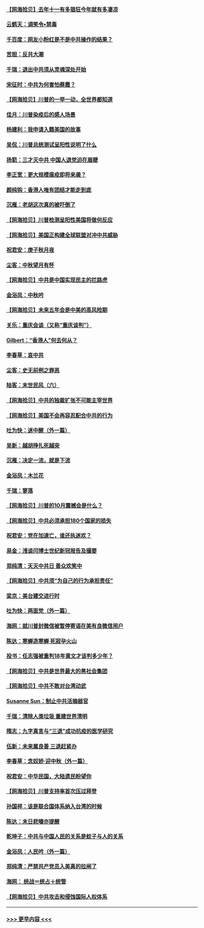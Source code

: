 #### [【网海拾贝】去年十一有多猖狂今年就有多凄凉](../pages/nsc993/n12463649.md?t=10100551) 
#### [云鹤天：调笑令▪禁毒](../pages/nsc993/n12462975.md?t=10100551) 
#### [千百度：网友小粉红是不是中共操作的结果？](../pages/nsc993/n12461025.md?t=10100551) 
#### [苦胆：反共大潮](../pages/nsc993/n12459469.md?t=10100551) 
#### [千瑞：退出中共须从灵魂深处开始](../pages/nsc993/n12459437.md?t=10100551) 
#### [宋征时：中共为何害怕蔡霞？](../pages/nsc993/n12459097.md?t=10100551) 
#### [【网海拾贝】川普的一举一动，全世界都知道](../pages/nsc993/n12458825.md?t=10100551) 
#### [佳月：川普染疫后的感人场景](../pages/nsc993/n12456994.md?t=10100551) 
#### [杨建利：我申请入籍美国的故事](../pages/nsc993/n12455635.md?t=10100551) 
#### [吴侃：川普总统测试呈阳性说明了什么](../pages/nsc993/n12451869.md?t=10100551) 
#### [扬箭：三才灭中共 中国人退党迫在眉睫](../pages/nsc993/n12451842.md?t=10100551) 
#### [李正宽：更大规模瘟疫即将来袭？](../pages/nsc993/n12451455.md?t=10100551) 
#### [颜纯钩：香港人唯有团结才能走到底](../pages/nsc993/n12450870.md?t=10100551) 
#### [沉雁：老胡这次真的被吓倒了](../pages/nsc993/n12449796.md?t=10100551) 
#### [【网海拾贝】川普检测呈阳性美国将做何反应](../pages/nsc993/n12449042.md?t=10100551) 
#### [【网海拾贝】美国正构建全球联盟对冲中共威胁](../pages/nsc993/n12446580.md?t=10100551) 
#### [祝君安：庚子秋月夜](../pages/nsc993/n12445870.md?t=10100551) 
#### [尘客：中秋望月有怀](../pages/nsc993/n12444632.md?t=10100551) 
#### [【网海拾贝】中共是中国实现民主的拦路虎](../pages/nsc993/n12443573.md?t=10100551) 
#### [金浴凤：中秋吟](../pages/nsc993/n12441773.md?t=10100551) 
#### [【网海拾贝】未来五年会是中美的高风险期](../pages/nsc993/n12440760.md?t=10100551) 
#### [关乐：重庆会谈（又称“重庆谈判”）](../pages/nsc993/n12437525.md?t=10100551) 
#### [Gilbert：“香港人”何去何从？](../pages/nsc993/n12435894.md?t=10100551) 
#### [李春草：哀中共](../pages/nsc993/n12435874.md?t=10100551) 
#### [尘客：史无前例之罪恶](../pages/nsc993/n12435762.md?t=10100551) 
#### [陆客：末世民风（六）](../pages/nsc993/n12435354.md?t=10100551) 
#### [【网海拾贝】中共的独裁扩张不可能主宰世界](../pages/nsc993/n12435151.md?t=10100551) 
#### [【网海拾贝】美国不会再容忍配合中共的行为](../pages/nsc993/n12433808.md?t=10100551) 
#### [吐为快：迷中醒（外一篇）](../pages/nsc993/n12433585.md?t=10100551) 
#### [吴新：越胡挣扎死越突](../pages/nsc993/n12433562.md?t=10100551) 
#### [沉雁：决定一流，就是下流](../pages/nsc993/n12432128.md?t=10100551) 
#### [金浴凤：木兰花](../pages/nsc993/n12432124.md?t=10100551) 
#### [千瑞：寥落](../pages/nsc993/n12432071.md?t=10100551) 
#### [【网海拾贝】川普的10月震撼会是什么？](../pages/nsc993/n12431624.md?t=10100551) 
#### [【网海拾贝】中共必须承担180个国家的损失](../pages/nsc993/n12428893.md?t=10100551) 
#### [祝君安：党在加速亡，谁还执迷欢？](../pages/nsc993/n12428652.md?t=10100551) 
#### [易金：浅谈闫博士世纪新冠报告及撮要](../pages/nsc993/n12426822.md?t=10100551) 
#### [郑纯清：天灭中共日 善众欢笑中](../pages/nsc993/n12426784.md?t=10100551) 
#### [【网海拾贝】中共须“为自己的行为承担责任”](../pages/nsc993/n12426067.md?t=10100551) 
#### [梁京：美台建交进行时](../pages/nsc993/n12424066.md?t=10100551) 
#### [吐为快：两面党（外一篇）](../pages/nsc993/n12424043.md?t=10100551) 
#### [海网：就川普封微信被暂停寄语在美有良微信用户](../pages/nsc993/n12424021.md?t=10100551) 
#### [陈达：寒蝉造寒蝉 死寂孕火山](../pages/nsc993/n12423958.md?t=10100551) 
#### [投书：任志强被重判18年黄文才该判多少年？](../pages/nsc993/n12423672.md?t=10100551) 
#### [【网海拾贝】中共是世界最大的黑社会集团](../pages/nsc993/n12423543.md?t=10100551) 
#### [【网海拾贝】中共不敢对台湾动武](../pages/nsc993/n12421418.md?t=10100551) 
#### [Susanne Sun：制止中共活摘器官](../pages/nsc993/n12419654.md?t=10100551) 
#### [千瑞：清除人类垃圾 重建世界清明](../pages/nsc993/n12419414.md?t=10100551) 
#### [隋志：九字真言与“三退”成功抗疫的医学研究](../pages/nsc993/n12419248.md?t=10100551) 
#### [伍新：未来属良善 三退赶紧办](../pages/nsc993/n12418496.md?t=10100551) 
#### [李春草：念奴娇·迎中秋（外一篇）](../pages/nsc993/n12418465.md?t=10100551) 
#### [祝君安：中华民国，大陆遗民盼望你](../pages/nsc993/n12418089.md?t=10100551) 
#### [【网海拾贝】川普支持率首次压过拜登](../pages/nsc993/n12418050.md?t=10100551) 
#### [孙国祥：该是联合国体系纳入台湾的时候](../pages/nsc993/n12417369.md?t=10100551) 
#### [陈达：末日悲嚎亦提醒](../pages/nsc993/n12416736.md?t=10100551) 
#### [乾坤子：中共与中国人民的关系是蚊子与人的关系](../pages/nsc993/n12416632.md?t=10100551) 
#### [金浴凤：人民吟（外一篇）](../pages/nsc993/n12416567.md?t=10100551) 
#### [郑纯清：严禁共产党员入美真的拉闸了](../pages/nsc993/n12416550.md?t=10100551) 
#### [海网： 统战＝统占＋统管](../pages/nsc993/n12416404.md?t=10100551) 
#### [【网海拾贝】中共攻击和侵蚀国际人权体系](../pages/nsc993/n12416250.md?t=10100551) 

----
#### [ >>> 更早内容 <<< ](../indexes/nsc993-earlier.md)
